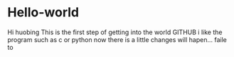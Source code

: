 # Hello-world
Hi huobing
This is the first step of getting into the world GITHUB
i like the program such as c or python
now there is a little changes will hapen...
faile to 
